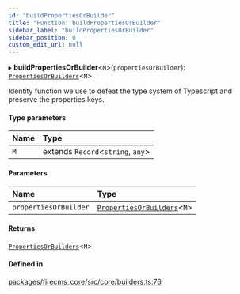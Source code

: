 ```yaml
---
id: "buildPropertiesOrBuilder"
title: "Function: buildPropertiesOrBuilder"
sidebar_label: "buildPropertiesOrBuilder"
sidebar_position: 0
custom_edit_url: null
---
```


▸ **buildPropertiesOrBuilder**\<`M`\>(`propertiesOrBuilder`): [`PropertiesOrBuilders`](../types/PropertiesOrBuilders.md)\<`M`\>

Identity function we use to defeat the type system of Typescript and preserve
the properties keys.

#### Type parameters

| Name | Type |
| :------ | :------ |
| `M` | extends `Record`\<`string`, `any`\> |

#### Parameters

| Name | Type |
| :------ | :------ |
| `propertiesOrBuilder` | [`PropertiesOrBuilders`](../types/PropertiesOrBuilders.md)\<`M`\> |

#### Returns

[`PropertiesOrBuilders`](../types/PropertiesOrBuilders.md)\<`M`\>

#### Defined in

[packages/firecms_core/src/core/builders.ts:76](https://github.com/FireCMSco/firecms/blob/d45f3739/packages/firecms_core/src/core/builders.ts#L76)
